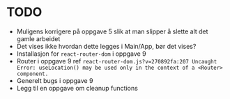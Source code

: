 # TODO

* Muligens korrigere på oppgave 5 slik at man slipper å slette alt det gamle arbeidet
* Det vises ikke hvordan dette legges i Main/App, bør det vises?
* Installasjon for `react-router-dom` i oppgave 9
* Router i oppgave 9 ref `react-router-dom.js?v=270892fa:207 Uncaught Error: useLocation() may be used only in the context of a <Router> component.`
* Generelt bugs i oppgave 9
* Legg til en oppgave om cleanup functions